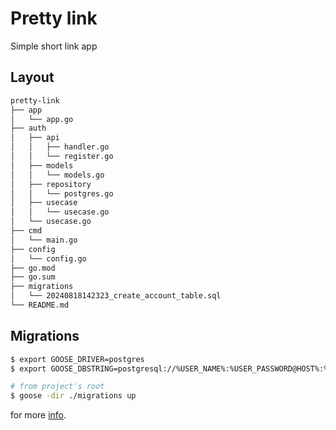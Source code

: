 # Pretty link

Simple short link app

## Layout
``` txt
pretty-link
├── app
│   └── app.go
├── auth
│   ├── api
│   │   ├── handler.go
│   │   └── register.go
│   ├── models
│   │   └── models.go
│   ├── repository
│   │   └── postgres.go
│   ├── usecase
│   │   └── usecase.go
│   └── usecase.go
├── cmd
│   └── main.go
├── config
│   └── config.go
├── go.mod
├── go.sum
├── migrations
│   └── 20240818142323_create_account_table.sql
└── README.md
```

## Migrations

```bash
$ export GOOSE_DRIVER=postgres
$ export GOOSE_DBSTRING=postgresql://%USER_NAME%:%USER_PASSWORD@HOST%:%PORT%/%DB_NAME%?sslmode=disable
```

```bash
# from project's root
$ goose -dir ./migrations up
```

for more [info](https://github.com/pressly/goose).
